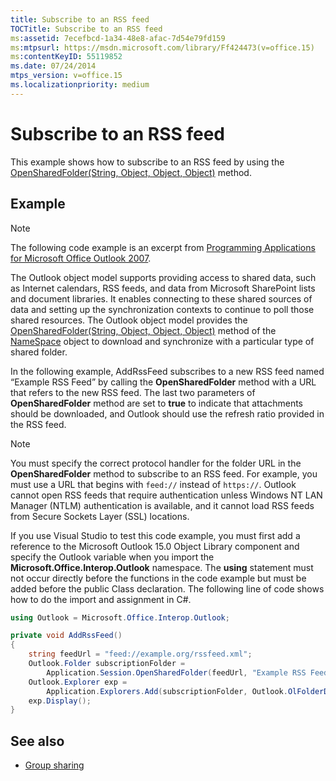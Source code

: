 ```yaml
---
title: Subscribe to an RSS feed
TOCTitle: Subscribe to an RSS feed
ms:assetid: 7ecefbcd-1a34-48e8-afac-7d54e79fd159
ms:mtpsurl: https://msdn.microsoft.com/library/Ff424473(v=office.15)
ms:contentKeyID: 55119852
ms.date: 07/24/2014
mtps_version: v=office.15
ms.localizationpriority: medium
---
```


# Subscribe to an RSS feed

This example shows how to subscribe to an RSS feed by using the [OpenSharedFolder(String, Object, Object, Object)](https://msdn.microsoft.com/library/bb610157\(v=office.15\)) method.

## Example

> [!NOTE] 
> The following code example is an excerpt from [Programming Applications for Microsoft Office Outlook 2007](https://www.amazon.com/gp/product/0735622493?ie=UTF8&tag=msmsdn-20&linkCode=as2&camp=1789&creative=9325&creativeASIN=0735622493).

The Outlook object model supports providing access to shared data, such as Internet calendars, RSS feeds, and data from Microsoft SharePoint lists and document libraries. It enables connecting to these shared sources of data and setting up the synchronization contexts to continue to poll those shared resources. The Outlook object model provides the [OpenSharedFolder(String, Object, Object, Object)](https://msdn.microsoft.com/library/bb610157\(v=office.15\)) method of the [NameSpace](https://msdn.microsoft.com/library/bb645857\(v=office.15\)) object to download and synchronize with a particular type of shared folder.

In the following example, AddRssFeed subscribes to a new RSS feed named “Example RSS Feed” by calling the **OpenSharedFolder** method with a URL that refers to the new RSS feed. The last two parameters of **OpenSharedFolder** method are set to **true** to indicate that attachments should be downloaded, and Outlook should use the refresh ratio provided in the RSS feed.


> [!NOTE]
> You must specify the correct protocol handler for the folder URL in the **OpenSharedFolder** method to subscribe to an RSS feed. For example, you must use a URL that begins with `feed://` instead of `https://`. Outlook cannot open RSS feeds that require authentication unless Windows NT LAN Manager (NTLM) authentication is available, and it cannot load RSS feeds from Secure Sockets Layer (SSL) locations.

If you use Visual Studio to test this code example, you must first add a reference to the Microsoft Outlook 15.0 Object Library component and specify the Outlook variable when you import the **Microsoft.Office.Interop.Outlook** namespace. The **using** statement must not occur directly before the functions in the code example but must be added before the public Class declaration. The following line of code shows how to do the import and assignment in C\#.

```csharp
using Outlook = Microsoft.Office.Interop.Outlook;
```


```csharp
private void AddRssFeed()
{
    string feedUrl = "feed://example.org/rssfeed.xml";
    Outlook.Folder subscriptionFolder =
        Application.Session.OpenSharedFolder(feedUrl, "Example RSS Feed", true, true) as Outlook.Folder;
    Outlook.Explorer exp =
        Application.Explorers.Add(subscriptionFolder, Outlook.OlFolderDisplayMode.olFolderDisplayNormal);
    exp.Display();
}
```

## See also

- [Group sharing](group-sharing.md)

